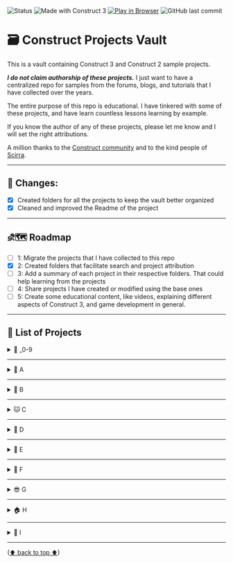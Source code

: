<a id="readme-top"></a>

![Status](https://img.shields.io/badge/status-under--development-yellow)
![Made with Construct 3](https://img.shields.io/badge/built%20with-Construct%203-blue?logo=construct3)
[![Play in Browser](https://img.shields.io/badge/Play--Now-Browser-green?logo=google-chrome&logoColor=white)](https://<your-username>.github.io/WordGame/)
![GitHub last commit](https://img.shields.io/github/last-commit/hielo777/ConstructVault)

# 🗃️ Construct Projects Vault

This is a vault containing Construct 3 and Construct 2 sample projects.

***I do not claim authorship of these projects.***  I just want to have a centralized repo for  samples from the forums, blogs, and tutorials that I have collected over the years.

The entire purpose of this repo is educational. I have tinkered with some of these projects, and have learn countless lessons learning by example.

If you know the author of any of these projects, please let me know and I will set the right attributions.

A million thanks to the [Construct community](https://www.construct.net/en/forum) and to the kind people of [Scirra](https://www.construct.net/en).

***

## 🔀 Changes:
- [x] Created folders for all the projects to keep the vault better organized
- [x] Cleaned and improved the Readme of the project

***

## ⛐🗺️ Roadmap

- [ ] 1: Migrate the projects that I have collected to this repo
- [x] 2: Created folders that facilitate search and project attribution
- [ ] 3: Add a summary of each project in their respective folders. That could help learning from the projects
- [ ] 4: Share projects I have created or modified using the base ones
- [ ] 5: Create some educational content, like videos, explaining different aspects of Construct 3, and game development in general.

***

## 📝 List of Projects

<details>
<summary> 🔢 _0-9</summary>

- _Generate-Level-Map-Loop.c3p
- _Grenade-top-view-r379.c3p
- _Laser-Gun-r3682.c3p
- _Move-2-player-Rope-r4162.c3p
- _Rotate-Object-r3682.c3p
- _Spawn-Tower-Final.c3p
- _Warp-Hero-RPG-Sample.c3p
- _Weapon-Orbit-r397.c3p
- 2d3dcam (3).c3p
- 2d3dcam_Test (1).c3p
- 2d3dcam_Test.c3p
- 3D Shooter with mouse.c3p
- 3D Shooter without mouse.c3p
- 3d_box_and_wedge_collsion_response (1).c3p
- 3d_box_and_wedge_collsion_response.c3p
- 3d_card_flip.c3p
- 3dobjectwalking.c3p
- 8Direction_Gamepad.c3p
- 1999Carolina_SF.c3p

<p align="right">(<a href="#readme-top">⬆  back to top  ⬆</a>)</p>
</details>

***

<details>
<summary>🍎 A</summary>

- arch_3dmesh.c3p
- arrayVariables.c3p
- ASCII_Art.c3p
- audio-worklets.c3p
- AutoFill_collisionMap.c3p

<p align="right">(<a href="#readme-top">⬆  back to top  ⬆</a>)</p>
</details>

***

<details>
<summary>🏀 B</summary>

- Battle ship.c3p
- BendSprite.c3p
- bezier.c3p
- biters (1).c3p
- biters.c3p
- BitmapToTilemap.c3p
- BlockPuzzle2.c3p
- BitmapToTilemap v02.c3p
- boulderDash2.c3p
- BOX_switch_position.c3p

<p align="right">(<a href="#readme-top">⬆  back to top  ⬆</a>)</p>
</details>

***

<details>
<summary>🐱 C</summary>

- Canvas_FloodFill.c3p
- Car lanes.c3p
- cardflip.c3p
- CardGame2PlayersC3.c3p
- carrace.c3p
- ceilingSlopes.c3p
- CentralRandomIsland.c3p
- chain_stiffness.c3p
- ChainLightning.c3p
- Color.c3p
- ColorOverlay2.c3p
- ColorPickerTextbox.c3p
- ContainersAndFamilies.c3p
- Copy of Dino Turret.c3p
- cube_roll.c3p
- CurvedWires.c3p
- CutImage_JigsawPuzzle.c3p
- cycle_through_family.c3p

<p align="right">(<a href="#readme-top">⬆  back to top  ⬆</a>)</p>
</details>

***

<details>
<summary>🐶 D</summary>

- dead worlds without the chatgpt stuff.c3p
- dead worlds.c3p
- DISCO VOLADOR.c3p
- DrawPathAndMoveAlongIt (1).c3p
- DrawPathAndMoveAlongIt.c3p
- DungeonWallMarkers-Map Flooding.c3p

<p align="right">(<a href="#readme-top">⬆  back to top  ⬆</a>)</p>
</details>

***

<details>
<summary>🐘 E</summary>

- Easy_EnemyChase_Example (1).c3p
- Easy_EnemyChase_Example.c3p
- ExpandingImageTrick.c3p
- external_lib_issue (1).c3p
- external_lib_issue.c3p

<p align="right">(<a href="#readme-top">⬆  back to top  ⬆</a>)</p>
</details>

***

<details>
<summary>🌸 F</summary>

- family_order_byType.c3p
- fast-radial-progress-bar-demo.c3p
- FillTheBlankWord-Fill in the blank.c3p
- find_room_name.c3p
- fish_maybe.c3p
- flock_02.c3p
- flock.c3p
- floor_mirror.c3p
- Fog of War (RTS game).c3p
- FollowSnake.c3p
- FPS_Controller_Episode1_Example.c3p
- FramingEffectsAndZoom.c3p
- frontline_w_effects.c3p

<p align="right">(<a href="#readme-top">⬆  back to top  ⬆</a>)</p>
</details>

***

<details>
<summary>😎 G</summary>

- Gearbox (1).c3p
- Gearbox.c3p
- grab the stick.c3p

<p align="right">(<a href="#readme-top">⬆  back to top  ⬆</a>)</p>
</details>

***


<details>
<summary>🏠 H</summary>

- help.c3p
- Hex Pathfinding.c3p
- hex2color.c3p
- htmlpage.c3p

<p align="right">(<a href="#readme-top">⬆  back to top  ⬆</a>)</p>
</details>

***

<details>
<summary>🍦 I</summary>

- iFrame_CallFunction.c3p
- Infinity Panning.c3p
- island_orbit.c3p
- isometricgame.c3p

<p align="right">(<a href="#readme-top">⬆  back to top  ⬆</a>)</p>
</details>

***

<!--
<details>
<summary>🐆 J</summary>

<p align="right">(<a href="#readme-top">⬆  back to top  ⬆</a>)</p>
</details>

***

<details>
<summary>🪁 K</summary>

<p align="right">(<a href="#readme-top">⬆  back to top  ⬆</a>)</p>
</details>

***

<details>
<summary>🦁 L</summary>

<p align="right">(<a href="#readme-top">⬆  back to top  ⬆</a>)</p>
</details>

***

<details>
<summary>🐒 M</summary>

<p align="right">(<a href="#readme-top">⬆  back to top  ⬆</a>)</p>
</details>

***

<details>
<summary>🪺 N</summary>

<p align="right">(<a href="#readme-top">⬆  back to top  ⬆</a>)</p>
</details>

***

<details>
<summary>🍊 O</summary>

<p align="right">(<a href="#readme-top">⬆  back to top  ⬆</a>)</p>
</details>

***

<details>
<summary>🐷 P</summary>

<p align="right">(<a href="#readme-top">⬆  back to top  ⬆</a>)</p>
</details>

***

<details>
<summary>👸🏻 Q</summary>

<p align="right">(<a href="#readme-top">⬆  back to top  ⬆</a>)</p>
</details>

***

<details>
<summary>🤖 R</summary>

<p align="right">(<a href="#readme-top">⬆  back to top  ⬆</a>)</p>
</details>

***

<details>
<summary>☀️ S</summary>

<p align="right">(<a href="#readme-top">⬆  back to top  ⬆</a>)</p>
</details>

***

<details>
<summary>🌳 T</summary>

<p align="right">(<a href="#readme-top">⬆  back to top  ⬆</a>)</p>
</details>

***

<details>
<summary>☂️ U</summary>

<p align="right">(<a href="#readme-top">⬆  back to top  ⬆</a>)</p>
</details>

***

<details>
<summary>🎻 V</summary>

<p align="right">(<a href="#readme-top">⬆  back to top  ⬆</a>)</p>
</details>

***

<details>
<summary>⏱️ W</summary>

<p align="right">(<a href="#readme-top">⬆  back to top  ⬆</a>)</p>
</details>

***

<details>
<summary>🩻 X</summary>

<p align="right">(<a href="#readme-top">⬆  back to top  ⬆</a>)</p>
</details>

***

<details>
<summary>🧶 Y</summary>

<p align="right">(<a href="#readme-top">⬆  back to top  ⬆</a>)</p>
</details>

***

<details>
<summary>🦓 Z</summary>

<p align="right">(<a href="#readme-top">⬆  back to top  ⬆</a>)</p>
</details>

***
-->

<p align="left">(<a href="#readme-top">⬆  back to top  ⬆</a>)</p>
